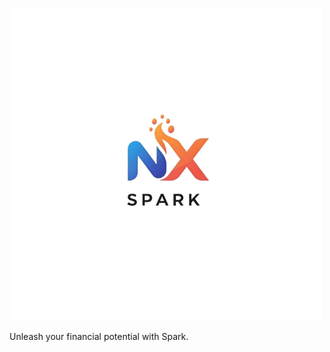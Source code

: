 <p alight="center" style=""><img src="Spark.png" /></p>
Unleash your financial potential with Spark.
